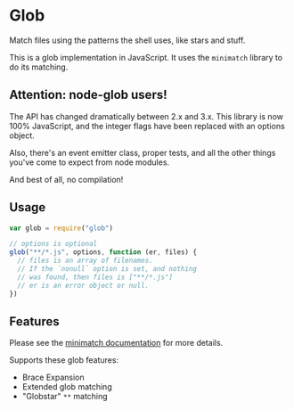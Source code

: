 # Glob

Match files using the patterns the shell uses, like stars and stuff.

This is a glob implementation in JavaScript.  It uses the `minimatch`
library to do its matching.

## Attention: node-glob users!

The API has changed dramatically between 2.x and 3.x. This library is
now 100% JavaScript, and the integer flags have been replaced with an
options object.

Also, there's an event emitter class, proper tests, and all the other
things you've come to expect from node modules.

And best of all, no compilation!

## Usage

```javascript
var glob = require("glob")

// options is optional
glob("**/*.js", options, function (er, files) {
  // files is an array of filenames.
  // If the `nonull` option is set, and nothing
  // was found, then files is ["**/*.js"]
  // er is an error object or null.
})
```

## Features

Please see the [minimatch
documentation](https://github.com/isaacs/minimatch) for more details.

Supports these glob features:

* Brace Expansion
* Extended glob matching
* "Globstar" `**` matching
